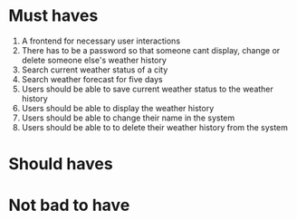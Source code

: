 # Must haves

1. A frontend for necessary user interactions
1. There has to be a password so that someone cant display, change or delete someone else's weather history
1. Search current weather status of a city
1. Search weather forecast for five days
1. Users should be able to save current weather status to the weather history
1. Users should be able to display the weather history
1. Users should be able to change their name in the system
1. Users should be able to to delete their weather history from the system

# Should haves

# Not bad to have
